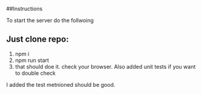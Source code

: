 ##Instructions

To start the server do the follwoing

## Just clone repo:
1. npm i
2. npm run start
3. that should doe it. check your browser. Also added unit tests if you want to double check


I added the test metnioned should be good.
